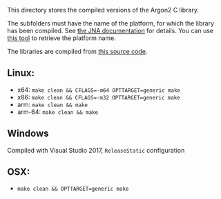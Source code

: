 This directory stores the compiled versions of the Argon2 C library.

The subfolders must have the name of the platform, for which the library has been compiled. See [the JNA documentation](https://java-native-access.github.io/jna/4.5.0/javadoc/com/sun/jna/NativeLibrary.html) for details. You can use [this tool](https://github.com/phxql/jna-info) to retrieve the platform name.

The libraries are compiled from [this source code](https://github.com/P-H-C/phc-winner-argon2/releases/tag/20171227).

## Linux:
* x64: `make clean && CFLAGS=-m64 OPTTARGET=generic make`
* x86: `make clean && CFLAGS=-m32 OPTTARGET=generic make`
* arm: `make clean && make`
* arm-64: `make clean && make`

## Windows
Compiled with Visual Studio 2017, `ReleaseStatic` configuration

## OSX:
* `make clean && OPTTARGET=generic make`
